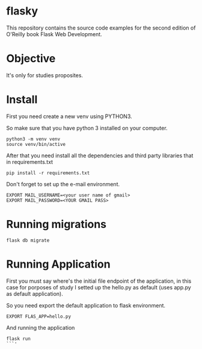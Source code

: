# flasky
This repository contains the source code examples for the second edition of O'Reilly book Flask Web Development.

# Objective

It's only for studies proposites.


# Install

First you need create a new venv using PYTHON3.

So make sure that you have python 3 installed on your computer.

```
python3 -m venv venv
source venv/bin/active
```

After that you need install all the dependencies and third party libraries that in requirements.txt

```
pip install -r requirements.txt
```

Don't forget to set up the e-mail environment.

```
EXPORT MAIL_USERNAME=<your user name of gmail>
EXPORT MAIL_PASSWORD=<YOUR GMAIL PASS>
```


# Running migrations

```
flask db migrate
```

# Running Application

First you must say where's the initial file endpoint of the application, in this case for porposes of study I setted up the hello.py as default (uses app.py as default application).

So you need export the default application to flask environment.

```
EXPORT FLAS_APP=hello.py
```

And running the application

```
flask run
```'
